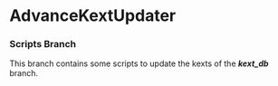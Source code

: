 # AdvanceKextUpdater

### Scripts Branch

This branch contains some scripts to update the kexts of the ***kext_db*** branch.


